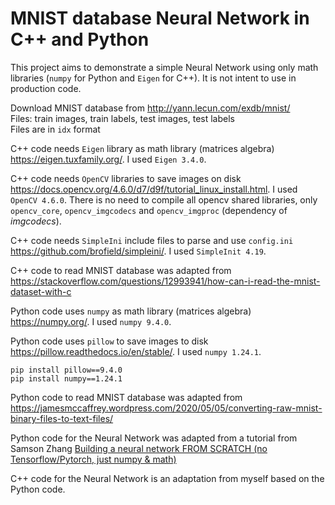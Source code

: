 # MNIST database Neural Network in C++ and Python

This project aims to demonstrate a simple Neural Network using only math libraries (`numpy` for Python and `Eigen` for C++). It is not intent to use in production code.  

Download MNIST database from http://yann.lecun.com/exdb/mnist/  
Files: train images, train labels, test images, test labels  
Files are in `idx` format  

C++ code needs `Eigen` library as math library (matrices algebra) https://eigen.tuxfamily.org/. I used `Eigen 3.4.0`.  

C++ code needs `OpenCV` libraries to save images on disk https://docs.opencv.org/4.6.0/d7/d9f/tutorial_linux_install.html. I used `OpenCV 4.6.0`. There is no need to compile all opencv shared libraries, only `opencv_core`, `opencv_imgcodecs` and `opencv_imgproc` (dependency of _imgcodecs_).  

C++ code needs `SimpleIni` include files to parse and use `config.ini` https://github.com/brofield/simpleini/. I used `SimpleInit 4.19`.

C++ code to read MNIST database was adapted from https://stackoverflow.com/questions/12993941/how-can-i-read-the-mnist-dataset-with-c  

Python code uses `numpy` as math library (matrices algebra) https://numpy.org/. I used `numpy 9.4.0`.  

Python code uses `pillow` to save images to disk https://pillow.readthedocs.io/en/stable/. I used `numpy 1.24.1`.  

```
pip install pillow==9.4.0
pip install numpy==1.24.1
```

Python code to read MNIST database was adapted from https://jamesmccaffrey.wordpress.com/2020/05/05/converting-raw-mnist-binary-files-to-text-files/  

Python code for the Neural Network was adapted from a tutorial from Samson Zhang [Building a neural network FROM SCRATCH (no Tensorflow/Pytorch, just numpy & math)](https://www.youtube.com/watch?v=w8yWXqWQYmU)  

C++ code for the Neural Network is an adaptation from myself based on the Python code.  